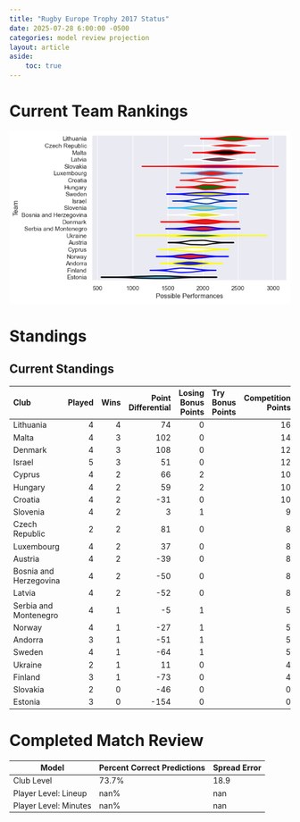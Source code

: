 ```yaml
---  
title: "Rugby Europe Trophy 2017 Status"  
date: 2025-07-28 6:00:00 -0500  
categories: model review projection  
layout: article  
aside:  
    toc: true  
---
```

# Current Team Rankings


![Club Rankings](plots/rankings_Rugby_Europe_Trophy_2017.png)
# Standings

## Current Standings


| Club                   |   Played |   Wins |   Point Differential |   Losing Bonus Points | Try Bonus Points   |   Competition Points |
|:-----------------------|---------:|-------:|---------------------:|----------------------:|:-------------------|---------------------:|
| Lithuania              |        4 |      4 |                   74 |                     0 |                    |                   16 |
| Malta                  |        4 |      3 |                  102 |                     0 |                    |                   14 |
| Denmark                |        4 |      3 |                  108 |                     0 |                    |                   12 |
| Israel                 |        5 |      3 |                   51 |                     0 |                    |                   12 |
| Cyprus                 |        4 |      2 |                   66 |                     2 |                    |                   10 |
| Hungary                |        4 |      2 |                   59 |                     2 |                    |                   10 |
| Croatia                |        4 |      2 |                  -31 |                     0 |                    |                   10 |
| Slovenia               |        4 |      2 |                    3 |                     1 |                    |                    9 |
| Czech Republic         |        2 |      2 |                   81 |                     0 |                    |                    8 |
| Luxembourg             |        4 |      2 |                   37 |                     0 |                    |                    8 |
| Austria                |        4 |      2 |                  -39 |                     0 |                    |                    8 |
| Bosnia and Herzegovina |        4 |      2 |                  -50 |                     0 |                    |                    8 |
| Latvia                 |        4 |      2 |                  -52 |                     0 |                    |                    8 |
| Serbia and Montenegro  |        4 |      1 |                   -5 |                     1 |                    |                    5 |
| Norway                 |        4 |      1 |                  -27 |                     1 |                    |                    5 |
| Andorra                |        3 |      1 |                  -51 |                     1 |                    |                    5 |
| Sweden                 |        4 |      1 |                  -64 |                     1 |                    |                    5 |
| Ukraine                |        2 |      1 |                   11 |                     0 |                    |                    4 |
| Finland                |        3 |      1 |                  -73 |                     0 |                    |                    4 |
| Slovakia               |        2 |      0 |                  -46 |                     0 |                    |                    0 |
| Estonia                |        3 |      0 |                 -154 |                     0 |                    |                    0 |



# Completed Match Review


| Model | Percent Correct Predictions | Spread Error |
| ------ | ------ | ------ |
| Club Level | 73.7% | 18.9 |
| Player Level: Lineup | nan% | nan |
| Player Level: Minutes | nan% | nan |

